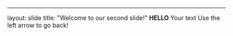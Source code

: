 
---
layout: slide
title: "Welcome to our second slide!"
__HELLO__
Your text
Use the left arrow to go back!
